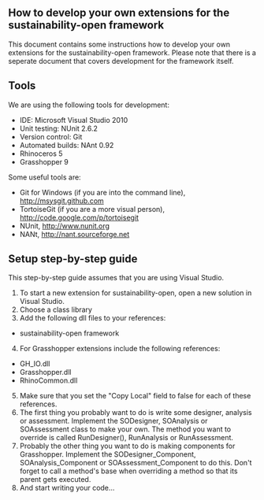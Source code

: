 How to develop your own extensions for the sustainability-open framework
------------------------------------------------------------------------

This document contains some instructions how to develop your own extensions for the sustainability-open framework. Please note that there is a seperate document that covers development for the framework itself.

Tools
-----

We are using the following tools for development:

 * IDE:              Microsoft Visual Studio 2010
 * Unit testing:     NUnit 2.6.2
 * Version control:  Git
 * Automated builds: NAnt 0.92
 * Rhinoceros 5
 * Grasshopper 9

Some useful tools are:
 * Git for Windows (if you are into the command line), http://msysgit.github.com
 * TortoiseGit (if you are a more visual person), http://code.google.com/p/tortoisegit
 * NUnit, http://www.nunit.org
 * NANt, http://nant.sourceforge.net

Setup step-by-step guide
------------------------

This step-by-step guide assumes that you are using Visual Studio. 

 1. To start a new extension for sustainability-open, open a new solution in Visual Studio.
 2. Choose a class library
 3. Add the following dll files to your references:
  * sustainability-open framework
 4. For Grasshopper extensions include the following references:
  * GH_IO.dll
  * Grasshopper.dll
  * RhinoCommon.dll 
 5. Make sure that you set the "Copy Local" field to false for each of these references.
 6. The first thing you probably want to do is write some designer, analysis or assessment. Implement the SODesigner, SOAnalysis or SOAssessment class to make your own. The method you want to override is called RunDesigner(), RunAnalysis or RunAssessment.
 6. Probably the other thing you want to do is making components for Grasshopper. Implement the SODesigner_Component, SOAnalysis_Component or SOAssessment_Component to do this. Don't forget to call a method's base when overriding a method so that its parent gets executed. 
 7. And start writing your code...
